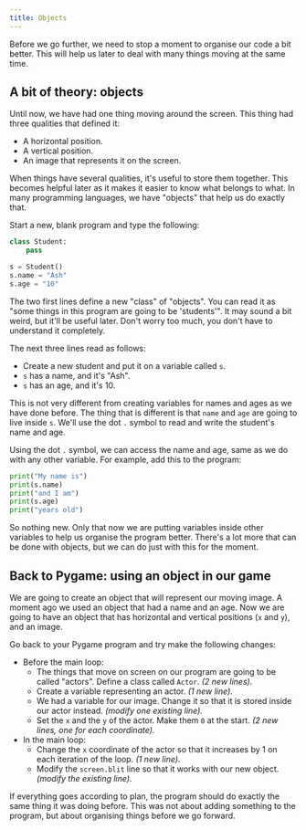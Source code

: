 ```yaml
---
title: Objects
---
```


Before we go further, we need to stop a moment to organise our code a bit better. This will help us later to deal with many things moving at the same time.

## A bit of theory: objects

Until now, we have had one thing moving around the screen. This thing had three qualities that defined it:

  * A horizontal position.
  * A vertical position.
  * An image that represents it on the screen.

When things have several qualities, it's useful to store them together. This becomes helpful later as it makes it easier to know what belongs to what. In many programming languages, we have "objects" that help us do exactly that.

Start a new, blank program and type the following:

```python
class Student:
    pass

s = Student()
s.name = "Ash"
s.age = "10"
```

The two first lines define a new "class" of "objects". You can read it as "some things in this program are going to be 'students'". It may sound a bit weird, but it'll be useful later. Don't worry too much, you don't have to understand it completely.

The next three lines read as follows:

  * Create a new student and put it on a variable called `s`.
  * `s` has a name, and it's "Ash".
  * `s` has an age, and it's 10.

This is not very different from creating variables for names and ages as we have done before. The thing that is different is that `name` and `age` are going to live inside `s`. We'll use the dot `.` symbol to read and write the student's name and age.

Using the dot `.` symbol, we can access the name and age, same as we do with any other variable. For example, add this to the program:

```python
print("My name is")
print(s.name)
print("and I am")
print(s.age)
print("years old")
```

So nothing new. Only that now we are putting variables inside other variables to help us organise the program better. There's a lot more that can be done with objects, but we can do just with this for the moment.

## Back to Pygame: using an object in our game

We are going to create an object that will represent our moving image. A moment ago we used an object that had a name and an age. Now we are going to have an object that has horizontal and vertical positions (`x` and `y`), and an image.

Go back to your Pygame program and try make the following changes:

  * Before the main loop:
    * The things that move on screen on our program are going to be called "actors". Define a class called `Actor`. _(2 new lines)._
    * Create a variable representing an actor. _(1 new line)._
    * We had a variable for our image. Change it so that it is stored inside our actor instead. _(modify one existing line)._
    * Set the `x` and the `y` of the actor. Make them `0` at the start. _(2 new lines, one for each coordinate)._
  * In the main loop:
    * Change the `x` coordinate of the actor so that it increases by 1 on each iteration of the loop. _(1 new line)._
    * Modify the `screen.blit` line so that it works with our new object. _(modify the existing line)._

If everything goes according to plan, the program should do exactly the same thing it was doing before. This was not about adding something to the program, but about organising things before we go forward.
